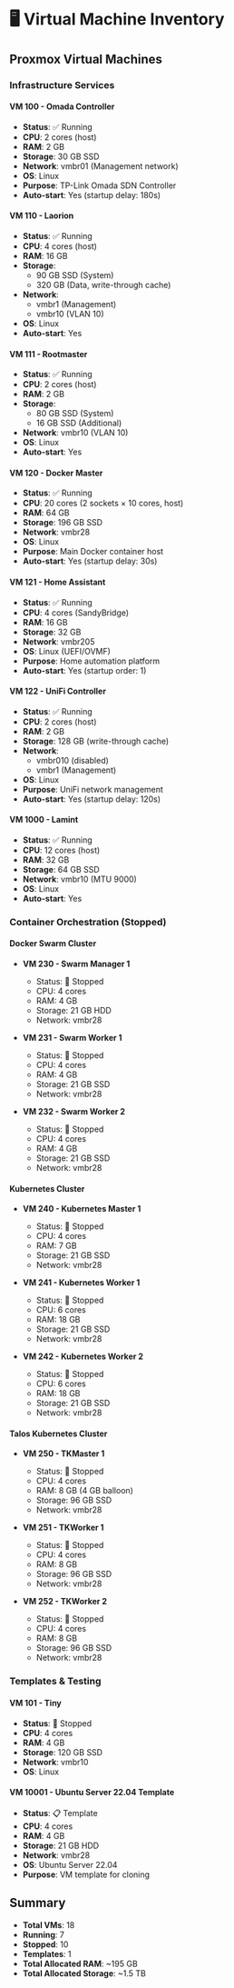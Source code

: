# 🖥️ Virtual Machine Inventory

## Proxmox Virtual Machines

### Infrastructure Services

#### VM 100 - Omada Controller
- **Status**: ✅ Running
- **CPU**: 2 cores (host)
- **RAM**: 2 GB
- **Storage**: 30 GB SSD
- **Network**: vmbr01 (Management network)
- **OS**: Linux
- **Purpose**: TP-Link Omada SDN Controller
- **Auto-start**: Yes (startup delay: 180s)

#### VM 110 - Laorion
- **Status**: ✅ Running  
- **CPU**: 4 cores (host)
- **RAM**: 16 GB
- **Storage**:
  - 90 GB SSD (System)
  - 320 GB (Data, write-through cache)
- **Network**:
  - vmbr1 (Management)
  - vmbr10 (VLAN 10)
- **OS**: Linux
- **Auto-start**: Yes

#### VM 111 - Rootmaster
- **Status**: ✅ Running
- **CPU**: 2 cores (host)
- **RAM**: 2 GB
- **Storage**:
  - 80 GB SSD (System)
  - 16 GB SSD (Additional)
- **Network**: vmbr10 (VLAN 10)
- **OS**: Linux
- **Auto-start**: Yes

#### VM 120 - Docker Master
- **Status**: ✅ Running
- **CPU**: 20 cores (2 sockets × 10 cores, host)
- **RAM**: 64 GB
- **Storage**: 196 GB SSD
- **Network**: vmbr28
- **OS**: Linux
- **Purpose**: Main Docker container host
- **Auto-start**: Yes (startup delay: 30s)

#### VM 121 - Home Assistant
- **Status**: ✅ Running
- **CPU**: 4 cores (SandyBridge)
- **RAM**: 16 GB
- **Storage**: 32 GB
- **Network**: vmbr205
- **OS**: Linux (UEFI/OVMF)
- **Purpose**: Home automation platform
- **Auto-start**: Yes (startup order: 1)

#### VM 122 - UniFi Controller
- **Status**: ✅ Running
- **CPU**: 2 cores (host)
- **RAM**: 2 GB
- **Storage**: 128 GB (write-through cache)
- **Network**:
  - vmbr010 (disabled)
  - vmbr1 (Management)
- **OS**: Linux
- **Purpose**: UniFi network management
- **Auto-start**: Yes (startup delay: 120s)

#### VM 1000 - Lamint
- **Status**: ✅ Running
- **CPU**: 12 cores (host)
- **RAM**: 32 GB
- **Storage**: 64 GB SSD
- **Network**: vmbr10 (MTU 9000)
- **OS**: Linux
- **Auto-start**: Yes

### Container Orchestration (Stopped)

#### Docker Swarm Cluster
- **VM 230 - Swarm Manager 1**
  - Status: 🔴 Stopped
  - CPU: 4 cores
  - RAM: 4 GB
  - Storage: 21 GB HDD
  - Network: vmbr28

- **VM 231 - Swarm Worker 1**
  - Status: 🔴 Stopped
  - CPU: 4 cores
  - RAM: 4 GB
  - Storage: 21 GB SSD
  - Network: vmbr28

- **VM 232 - Swarm Worker 2**
  - Status: 🔴 Stopped
  - CPU: 4 cores
  - RAM: 4 GB
  - Storage: 21 GB SSD
  - Network: vmbr28

#### Kubernetes Cluster
- **VM 240 - Kubernetes Master 1**
  - Status: 🔴 Stopped
  - CPU: 4 cores
  - RAM: 7 GB
  - Storage: 21 GB SSD
  - Network: vmbr28

- **VM 241 - Kubernetes Worker 1**
  - Status: 🔴 Stopped
  - CPU: 6 cores
  - RAM: 18 GB
  - Storage: 21 GB SSD
  - Network: vmbr28

- **VM 242 - Kubernetes Worker 2**
  - Status: 🔴 Stopped
  - CPU: 6 cores
  - RAM: 18 GB
  - Storage: 21 GB SSD
  - Network: vmbr28

#### Talos Kubernetes Cluster
- **VM 250 - TKMaster 1**
  - Status: 🔴 Stopped
  - CPU: 4 cores
  - RAM: 8 GB (4 GB balloon)
  - Storage: 96 GB SSD
  - Network: vmbr28

- **VM 251 - TKWorker 1**
  - Status: 🔴 Stopped
  - CPU: 4 cores
  - RAM: 8 GB
  - Storage: 96 GB SSD
  - Network: vmbr28

- **VM 252 - TKWorker 2**
  - Status: 🔴 Stopped
  - CPU: 4 cores
  - RAM: 8 GB
  - Storage: 96 GB SSD
  - Network: vmbr28

### Templates & Testing

#### VM 101 - Tiny
- **Status**: 🔴 Stopped
- **CPU**: 4 cores
- **RAM**: 4 GB
- **Storage**: 120 GB SSD
- **Network**: vmbr10
- **OS**: Linux

#### VM 10001 - Ubuntu Server 22.04 Template
- **Status**: 📋 Template
- **CPU**: 4 cores
- **RAM**: 4 GB
- **Storage**: 21 GB HDD
- **Network**: vmbr28
- **OS**: Ubuntu Server 22.04
- **Purpose**: VM template for cloning

## Summary
- **Total VMs**: 18
- **Running**: 7
- **Stopped**: 10
- **Templates**: 1
- **Total Allocated RAM**: ~195 GB
- **Total Allocated Storage**: ~1.5 TB
